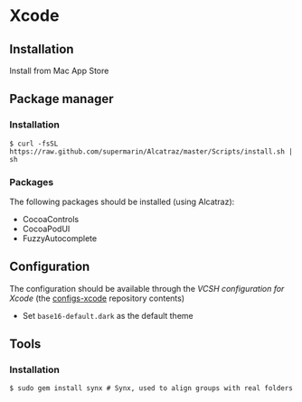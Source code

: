 # Xcode

## Installation

Install from Mac App Store

## Package manager

### Installation

```ShellSession
$ curl -fsSL https://raw.github.com/supermarin/Alcatraz/master/Scripts/install.sh | sh
```

### Packages

The following packages should be installed (using Alcatraz):
* CocoaControls
* CocoaPodUI
* FuzzyAutocomplete

## Configuration

The configuration should be available through the *VCSH configuration for Xcode* (the [configs-xcode](https://github.com/alem0lars/configs-xcode) repository contents)

* Set `base16-default.dark` as the default theme

## Tools

### Installation

```ShellSession
$ sudo gem install synx # Synx, used to align groups with real folders
```
